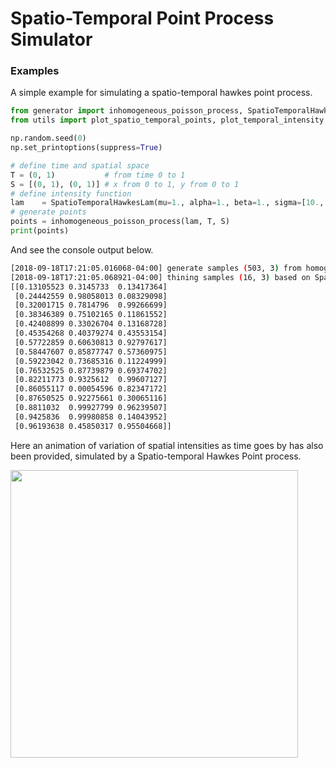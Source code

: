 Spatio-Temporal Point Process Simulator
===

### Examples

A simple example for simulating a spatio-temporal hawkes point process.
```python
from generator import inhomogeneous_poisson_process, SpatioTemporalHawkesLam
from utils import plot_spatio_temporal_points, plot_temporal_intensity, plot_spatial_intensity

np.random.seed(0)
np.set_printoptions(suppress=True)

# define time and spatial space
T = (0, 1)           # from time 0 to 1
S = [(0, 1), (0, 1)] # x from 0 to 1, y from 0 to 1
# define intensity function
lam    = SpatioTemporalHawkesLam(mu=1., alpha=1., beta=1., sigma=[10., 1.])
# generate points
points = inhomogeneous_poisson_process(lam, T, S)
print(points)
```

And see the console output below.
```bash
[2018-09-18T17:21:05.016068-04:00] generate samples (503, 3) from homogeneous poisson point process
[2018-09-18T17:21:05.068921-04:00] thining samples (16, 3) based on Spatio-temporal Hawkes point process intensity with mu=1, beta=1, sigma=[10.0, 1.0]
[[0.13105523 0.3145733  0.13417364]
 [0.24442559 0.98058013 0.08329098]
 [0.32001715 0.7814796  0.99266699]
 [0.38346389 0.75102165 0.11861552]
 [0.42408899 0.33026704 0.13168728]
 [0.45354268 0.40379274 0.43553154]
 [0.57722859 0.60630813 0.92797617]
 [0.58447607 0.85877747 0.57360975]
 [0.59223042 0.73685316 0.11224999]
 [0.76532525 0.87739879 0.69374702]
 [0.82211773 0.9325612  0.99607127]
 [0.86055117 0.00054596 0.82347172]
 [0.87650525 0.92275661 0.30065116]
 [0.8811032  0.99927799 0.96239507]
 [0.9425836  0.99980858 0.14043952]
 [0.96193638 0.45850317 0.95504668]]
```

Here an animation of variation of spatial intensities as time goes by has also been provided, simulated by a Spatio-temporal Hawkes Point process.

<img width="460" height="460" src="https://github.com/meowoodie/Spatio-Temporal-Point-Process-Simulator/blob/master/results/hpp_clips.gif">
